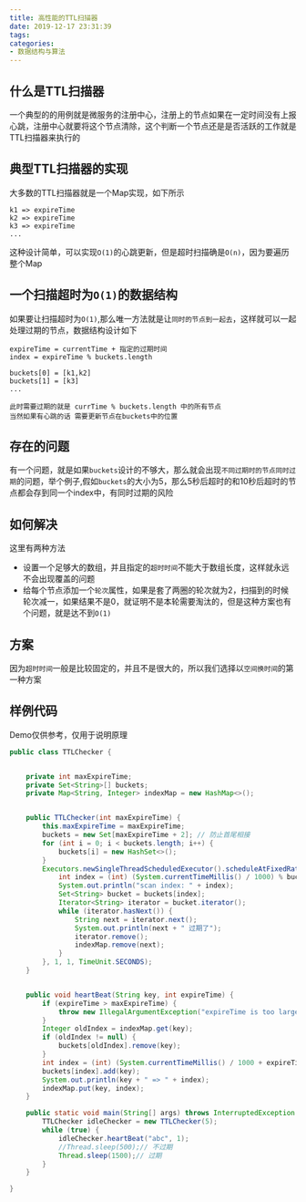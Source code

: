 ```yaml
---
title: 高性能的TTL扫描器
date: 2019-12-17 23:31:39
tags:
categories:
- 数据结构与算法
---
```


## 什么是TTL扫描器
一个典型的的用例就是微服务的注册中心，注册上的节点如果在一定时间没有上报心跳，注册中心就要将这个节点清除，这个判断一个节点还是是否活跃的工作就是TTL扫描器来执行的

## 典型TTL扫描器的实现
大多数的TTL扫描器就是一个Map实现，如下所示
```text
k1 => expireTime
k2 => expireTime
k3 => expireTime
...
```
这种设计简单，可以实现`O(1)`的心跳更新，但是超时扫描确是`O(n)`，因为要遍历整个Map

## 一个扫描超时为`O(1)`的数据结构
如果要让扫描超时为`O(1)`,那么唯一方法就是让`同时的节点到一起去`，这样就可以一起处理过期的节点，数据结构设计如下
```text
expireTime = currentTime + 指定的过期时间
index = expireTime % buckets.length

buckets[0] = [k1,k2]
buckets[1] = [k3]
...

此时需要过期的就是 currTime % buckets.length 中的所有节点
当然如果有心跳的话 需要更新节点在buckets中的位置
```

## 存在的问题
有一个问题，就是如果`buckets`设计的不够大，那么就会出现`不同过期时的节点同时过期`的问题，举个例子,假如`buckets`的大小为5，那么5秒后超时的和10秒后超时的节点都会存到同一个index中，有同时过期的风险

## 如何解决
这里有两种方法
- 设置一个足够大的数组，并且指定的`超时时间`不能大于数组长度，这样就永远不会出现覆盖的问题
- 给每个节点添加一个`轮次`属性，如果是套了两圈的轮次就为2，扫描到的时候轮次减一，如果结果不是0，就证明不是本轮需要淘汰的，但是这种方案也有个问题，就是达不到`O(1)`

## 方案
因为`超时时间`一般是比较固定的，并且不是很大的，所以我们选择以`空间换时间`的第一种方案

## 样例代码
Demo仅供参考，仅用于说明原理
```java
public class TTLChecker {


    private int maxExpireTime;
    private Set<String>[] buckets;
    private Map<String, Integer> indexMap = new HashMap<>();


    public TTLChecker(int maxExpireTime) {
        this.maxExpireTime = maxExpireTime;
        buckets = new Set[maxExpireTime + 2]; // 防止首尾相接
        for (int i = 0; i < buckets.length; i++) {
            buckets[i] = new HashSet<>();
        }
        Executors.newSingleThreadScheduledExecutor().scheduleAtFixedRate(() -> {
            int index = (int) (System.currentTimeMillis() / 1000) % buckets.length;
            System.out.println("scan index: " + index);
            Set<String> bucket = buckets[index];
            Iterator<String> iterator = bucket.iterator();
            while (iterator.hasNext()) {
                String next = iterator.next();
                System.out.println(next + " 过期了");
                iterator.remove();
                indexMap.remove(next);
            }
        }, 1, 1, TimeUnit.SECONDS);
    }


    public void heartBeat(String key, int expireTime) {
        if (expireTime > maxExpireTime) {
            throw new IllegalArgumentException("expireTime is too large");
        }
        Integer oldIndex = indexMap.get(key);
        if (oldIndex != null) {
            buckets[oldIndex].remove(key);
        }
        int index = (int) (System.currentTimeMillis() / 1000 + expireTime) % buckets.length;
        buckets[index].add(key);
        System.out.println(key + " => " + index);
        indexMap.put(key, index);
    }

    public static void main(String[] args) throws InterruptedException {
        TTLChecker idleChecker = new TTLChecker(5);
        while (true) {
            idleChecker.heartBeat("abc", 1);
            //Thread.sleep(500);// 不过期
            Thread.sleep(1500);// 过期
        }
    }

}
```
